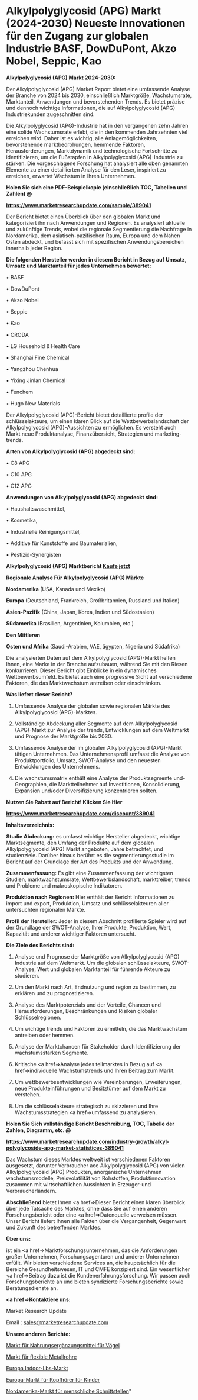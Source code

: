 # Alkylpolyglycosid (APG) Markt (2024-2030) Neueste Innovationen für den Zugang zur globalen Industrie BASF, DowDuPont, Akzo Nobel, Seppic, Kao

<strong>Alkylpolyglycosid (APG) Markt 2024-2030:</strong>

Der Alkylpolyglycosid (APG) Market Report bietet eine umfassende Analyse der Branche von 2024 bis 2030, einschließlich Marktgröße, Wachstumsrate, Marktanteil, Anwendungen und bevorstehenden Trends. Es bietet präzise und dennoch wichtige Informationen, die auf Alkylpolyglycosid (APG) Industriekunden zugeschnitten sind.

Die Alkylpolyglycosid (APG)-Industrie hat in den vergangenen zehn Jahren eine solide Wachstumsrate erlebt, die in den kommenden Jahrzehnten viel erreichen wird. Daher ist es wichtig, alle Anlagemöglichkeiten, bevorstehende marktbedrohungen, hemmende Faktoren, Herausforderungen, Marktdynamik und technologische Fortschritte zu identifizieren, um die Fußstapfen in Alkylpolyglycosid (APG)-Industrie zu stärken. Die vorgeschlagene Forschung hat analysiert alle oben genannten Elemente zu einer detaillierten Analyse für den Leser, inspiriert zu erreichen, erwartet Wachstum in Ihren Unternehmen.



<strong>Holen Sie sich eine PDF-Beispielkopie (einschließlich TOC, Tabellen und Zahlen) @
</strong>

<strong><a href=https://www.marketresearchupdate.com/sample/389041>

<strong>https://www.marketresearchupdate.com/sample/389041</u></font></a></strong></strong>

Der Bericht bietet einen Überblick über den globalen Markt und kategorisiert ihn nach Anwendungen und Regionen. Es analysiert aktuelle und zukünftige Trends, wobei die regionale Segmentierung die Nachfrage in Nordamerika, dem asiatisch-pazifischen Raum, Europa und dem Nahen Osten abdeckt, und befasst sich mit spezifischen Anwendungsbereichen innerhalb jeder Region.



<strong>Die folgenden Hersteller werden in diesem Bericht in Bezug auf Umsatz, Umsatz und Marktanteil für jedes Unternehmen bewertet:</strong>

• BASF

• DowDuPont

• Akzo Nobel

• Seppic

• Kao

• CRODA

• LG Household & Health Care

• Shanghai Fine Chemical

• Yangzhou Chenhua

• Yixing Jinlan Chemical

• Fenchem

• Hugo New Materials

Der Alkylpolyglycosid (APG)-Bericht bietet detaillierte profile der schlüsselakteure, um einen klaren Blick auf die Wettbewerbslandschaft der Alkylpolyglycosid (APG)-Aussichten zu ermöglichen. Es versteht auch Markt neue Produktanalyse, Finanzübersicht, Strategien und marketing-trends.



<strong>Arten von Alkylpolyglycosid (APG) abgedeckt sind:</strong>

• C8 APG

• C10 APG

• C12 APG



<strong>Anwendungen von Alkylpolyglycosid (APG) abgedeckt sind:</strong>

• Haushaltswaschmittel,

• Kosmetika,

• Industrielle Reinigungsmittel,

• Additive für Kunststoffe und Baumaterialien,

• Pestizid-Synergisten



<strong>Alkylpolyglycosid (APG) Marktbericht <a href=https://www.marketresearchupdate.com/buynow/389041>Kaufe jetzt</a></strong>



<strong>Regionale Analyse Für Alkylpolyglycosid (APG) Märkte</strong>



<strong>Nordamerika</strong> (USA, Kanada und Mexiko)



<strong>Europa</strong> (Deutschland, Frankreich, Großbritannien, Russland und Italien)



<strong>Asien-Pazifik</strong> (China, Japan, Korea, Indien und Südostasien)



<strong>Südamerika</strong> (Brasilien, Argentinien, Kolumbien, etc.)



<strong>Den Mittleren</strong> 

<strong>Osten und Afrika</strong> (Saudi-Arabien, VAE, ägypten, Nigeria und Südafrika)

Die analysierten Daten auf dem Alkylpolyglycosid (APG)-Markt helfen Ihnen, eine Marke in der Branche aufzubauen, während Sie mit den Riesen konkurrieren. Dieser Bericht gibt Einblicke in ein dynamisches Wettbewerbsumfeld. Es bietet auch eine progressive Sicht auf verschiedene Faktoren, die das Marktwachstum antreiben oder einschränken.



<strong>Was liefert dieser Bericht?</strong>

1. Umfassende Analyse der globalen sowie regionalen Märkte des Alkylpolyglycosid (APG)-Marktes.

2. Vollständige Abdeckung aller Segmente auf dem Alkylpolyglycosid (APG)-Markt zur Analyse der trends, Entwicklungen auf dem Weltmarkt und Prognose der Marktgröße bis 2030.

3. Umfassende Analyse der im globalen Alkylpolyglycosid (APG)-Markt tätigen Unternehmen. Das Unternehmensprofil umfasst die Analyse von Produktportfolio, Umsatz, SWOT-Analyse und den neuesten Entwicklungen des Unternehmens.

4. Die wachstumsmatrix enthält eine Analyse der Produktsegmente und-Geographien, die Marktteilnehmer auf Investitionen, Konsolidierung, Expansion und/oder Diversifizierung konzentrieren sollten.



<strong>Nutzen Sie Rabatt auf Bericht! Klicken Sie Hier
</strong>

<strong><a href=https://www.marketresearchupdate.com/discount/389041>https://www.marketresearchupdate.com/discount/389041</b></u></font></strong></a>



<strong>Inhaltsverzeichnis:</strong>



<strong>Studie Abdeckung:</strong> es umfasst wichtige Hersteller abgedeckt, wichtige Marktsegmente, den Umfang der Produkte auf dem globalen Alkylpolyglycosid (APG) Markt angeboten, Jahre betrachtet, und studienziele. Darüber hinaus berührt es die segmentierungsstudie im Bericht auf der Grundlage der Art des Produkts und der Anwendung.



<strong>Zusammenfassung:</strong> Es gibt eine Zusammenfassung der wichtigsten Studien, marktwachstumsrate, Wettbewerbslandschaft, markttreiber, trends und Probleme und makroskopische Indikatoren.



<strong>Produktion nach Regionen:</strong> Hier enthält der Bericht Informationen zu import und export, Produktion, Umsatz und schlüsselakteuren aller untersuchten regionalen Märkte.



<strong>Profil der Hersteller:</strong> Jeder in diesem Abschnitt profilierte Spieler wird auf der Grundlage der SWOT-Analyse, Ihrer Produkte, Produktion, Wert, Kapazität und anderer wichtiger Faktoren untersucht.



<strong>Die Ziele des Berichts sind:</strong>

1) Analyse und Prognose der Marktgröße von Alkylpolyglycosid (APG) Industrie auf dem Weltmarkt.
Um die globalen schlüsselakteure, SWOT-Analyse, Wert und globalen Marktanteil für führende Akteure zu studieren.

2) Um den Markt nach Art, Endnutzung und region zu bestimmen, zu erklären und zu prognostizieren.

3) Analyse des Marktpotenzials und der Vorteile, Chancen und Herausforderungen, Beschränkungen und Risiken globaler Schlüsselregionen.

4) Um wichtige trends und Faktoren zu ermitteln, die das Marktwachstum antreiben oder hemmen.

5) Analyse der Marktchancen für Stakeholder durch Identifizierung der wachstumsstarken Segmente.

6) Kritische <a href=>Analyse</a> jedes teilmarktes in Bezug auf <a href=>individuelle</a> Wachstumstrends und Ihren Beitrag zum Markt.

7) Um wettbewerbsentwicklungen wie Vereinbarungen, Erweiterungen, neue Produkteinführungen und Besitztümer auf dem Markt zu verstehen.

8) Um die schlüsselakteure strategisch zu skizzieren und Ihre Wachstumsstrategien <a href=>umfassend</a> zu analysieren.



<strong>Holen Sie Sich vollständige Bericht Beschreibung, TOC, Tabelle der Zahlen, Diagramm, etc. @ </strong>

<strong><a href=https://www.marketresearchupdate.com/industry-growth/alkyl-polyglycoside-apg-market-statistices-389041>https://www.marketresearchupdate.com/industry-growth/alkyl-polyglycoside-apg-market-statistices-389041</a></font></strong>

Das Wachstum dieses Marktes weltweit ist verschiedenen Faktoren ausgesetzt, darunter Verbraucher ace Alkylpolyglycosid (APG) von vielen Alkylpolyglycosid (APG) Produkten, anorganische Unternehmen wachstumsmodelle, Preisvolatilität von Rohstoffen, Produktinnovation zusammen mit wirtschaftlichen Aussichten in Erzeuger-und Verbraucherländern.



<strong>Abschließend</strong> bietet Ihnen <a href=>Dieser</a> Bericht einen klaren überblick über jede Tatsache des Marktes, ohne dass Sie auf einen anderen Forschungsbericht oder eine <a href=>Datenquelle</a> verweisen müssen. Unser Bericht liefert Ihnen alle Fakten über die Vergangenheit, Gegenwart und Zukunft des betreffenden Marktes.



<strong>Über uns:</strong>

 ist ein <a href=>Marktfors</a>chungsunternehmen, das die Anforderungen großer Unternehmen, Forschungsagenturen und anderer Unternehmen erfüllt. Wir bieten verschiedene Services an, die hauptsächlich für die Bereiche Gesundheitswesen, IT und CMFE konzipiert sind. Ein wesentlicher <a href=>Beitrag</a> dazu ist die Kundenerfahrungsforschung. Wir passen auch Forschungsberichte an und bieten syndizierte Forschungsberichte sowie Beratungsdienste an.



<strong><a href=>Kontaktiere uns:</a></strong>

Market Research Update

Email : sales@marketresearchupdate.com



<strong>Unsere anderen Berichte:</strong>

<a href=https://www.linkedin.com/pulse/bird-healthcare-supplements-market-insights-2023-comprehensive>Markt für Nahrungsergänzungsmittel für Vögel</a>

<a href=https://www.linkedin.com/pulse/metallic-flexible-conduits-market-size-emerging-trends>Markt für flexible Metallrohre</a>

<a href=https://www.linkedin.com/pulse/europe-indoor-lbs-market-size-upcoming-growth-global>Europa Indoor-Lbs-Markt</a>

<a href=https://www.linkedin.com/pulse/europe-headphones-kids-market-growing-rapidly>Europa-Markt für Kopfhörer für Kinder</a>

<a href=https://www.linkedin.com/pulse/north-america-human-interface-market-size-analysis>Nordamerika-Markt für menschliche Schnittstellen</a>"
